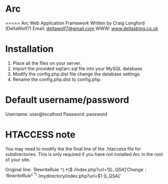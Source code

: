 # Arc
=====
Arc Web Application Framework
Written by Craig Longford (DeltaWolf7)
Email: deltawolf7@gmail.com
WWW: www.deltasblog.co.uk

Installation
============
1. Place all the files on your server.
2. Import the provided sql/arc.sql file into your MySQL database.
3. Modify the config.php.dist file change the database settings.
4. Rename the config.php.dist to config.php.

Default username/password
=========================
Username: user@localhost
Password: password

HTACCESS note
=============
You may need to modify the the final line of the .htaccess file for subdirectories.
This is only required if you have not installed Arc in the root of your site.

Original line: 'RewriteRule ^(.*)$ /index.php?url=$1 [L,QSA]'
Change: 'RewriteRule ^(.*)$ /mydirectory/index.php?url=$1 [L,QSA]'
